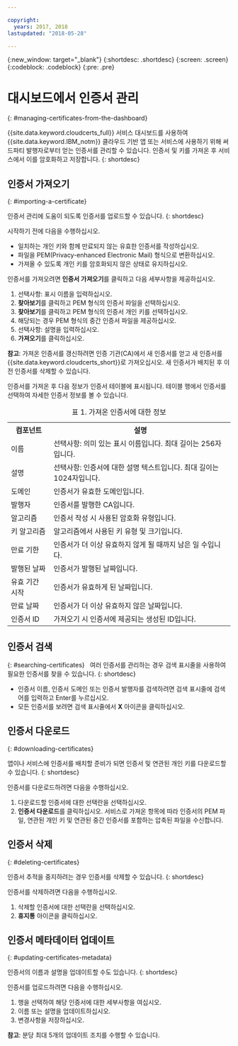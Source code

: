 ```yaml
---

copyright:
  years: 2017, 2018
lastupdated: "2018-05-28"

---
```

{:new_window: target="_blank"}
{:shortdesc: .shortdesc}
{:screen: .screen}
{:codeblock: .codeblock}
{:pre: .pre}

# 대시보드에서 인증서 관리
{: #managing-certificates-from-the-dashboard}

{{site.data.keyword.cloudcerts_full}} 서비스 대시보드를 사용하여 {{site.data.keyword.IBM_notm}} 클라우드 기반 앱 또는 서비스에 사용하기 위해 써드파티 발행자로부터 얻는 인증서를 관리할 수 있습니다. 인증서 및 키를 가져온 후 서비스에서 이를 암호화하고 저장합니다.
{: shortdesc}

## 인증서 가져오기
{: #importing-a-certificate}

인증서 관리에 도움이 되도록 인증서를 업로드할 수 있습니다.
{: shortdesc}

시작하기 전에 다음을 수행하십시오.

* 일치하는 개인 키와 함께 만료되지 않는 유효한 인증서를 작성하십시오.
* 파일을 PEM(Privacy-enhanced Electronic Mail) 형식으로 변환하십시오.
* 가져올 수 있도록 개인 키를 암호화되지 않은 상태로 유지하십시오.

인증서를 가져오려면 **인증서 가져오기**를 클릭하고 다음 세부사항을 제공하십시오.

1. 선택사항: 표시 이름을 입력하십시오.
2. **찾아보기**를 클릭하고 PEM 형식의 인증서 파일을 선택하십시오.
3. **찾아보기**를 클릭하고 PEM 형식의 인증서 개인 키를 선택하십시오.
4. 해당되는 경우 PEM 형식의 중간 인증서 파일을 제공하십시오.
5. 선택사항: 설명을 입력하십시오.
6. **가져오기**를 클릭하십시오.  

**참고**: 가져온 인증서를 갱신하려면 인증 기관(CA)에서 새 인증서를 얻고 새 인증서를 {{site.data.keyword.cloudcerts_short}}로 가져오십시오. 새 인증서가 배치된 후 이전 인증서를 삭제할 수 있습니다.

인증서를 가져온 후 다음 정보가 인증서 테이블에 표시됩니다. 테이블 행에서 인증서를 선택하여 자세한 인증서 정보를 볼 수 있습니다.

<table>
<caption> 표 1. 가져온 인증서에 대한 정보 </caption>
  <tr>
    <th> 컴포넌트 </th>
    <th> 설명 </th>
  </tr>
  <tr>
    <td>이름</td>
    <td>선택사항: 의미 있는 표시 이름입니다. 최대 길이는 256자입니다. </td>
  </tr>
  <tr>
    <td>설명</td>
    <td>선택사항: 인증서에 대한 설명 텍스트입니다. 최대 길이는 1024자입니다.</td>
  </tr>
  <tr>
    <td>도메인</td>
    <td>인증서가 유효한 도메인입니다. </td>
  </tr>
  <tr>
    <td>발행자</td>
    <td>인증서를 발행한 CA입니다.</td>
  </tr>
  <tr>
    <td>알고리즘</td>
    <td>인증서 작성 시 사용된 암호화 유형입니다. </td>
  </tr>
  <tr>
    <td>키 알고리즘</td>
    <td>알고리즘에서 사용된 키 유형 및 크기입니다. </td>
  </tr>
  <tr>
    <td>만료 기한 </td>
    <td>인증서가 더 이상 유효하지 않게 될 때까지 남은 일 수입니다. </td>
  </tr>
  <tr>
    <td>발행된 날짜</td>
    <td>인증서가 발행된 날짜입니다. </td>
  </tr>
  <tr>
    <td>유효 기간 시작</td>
    <td>인증서가 유효하게 된 날짜입니다. </td>
  </tr>
  <tr>
    <td>만료 날짜</td>
    <td>인증서가 더 이상 유효하지 않은 날짜입니다. </td>
  </tr>
  <tr>
    <td>인증서 ID</td>
    <td>가져오기 시 인증서에 제공되는 생성된 ID입니다. </td>
  </tr>
</table>

## 인증서 검색
{: #searching-certificates}
 
여러 인증서를 관리하는 경우 검색 표시줄을 사용하여 필요한 인증서를 찾을 수 있습니다.
{: shortdesc}
 
-   인증서 이름, 인증서 도메인 또는 인증서 발행자를 검색하려면 검색 표시줄에 검색어를 입력하고 Enter를 누르십시오.
-   모든 인증서를 보려면 검색 표시줄에서 **X** 아이콘을 클릭하십시오.

## 인증서 다운로드
{: #downloading-certificates}

앱이나 서비스에 인증서를 배치할 준비가 되면 인증서 및 연관된 개인 키를 다운로드할 수 있습니다.
{: shortdesc}

인증서를 다운로드하려면 다음을 수행하십시오.

1. 다운로드할 인증서에 대한 선택란을 선택하십시오.
2. **인증서 다운로드**를 클릭하십시오. 서비스로 가져온 항목에 따라 인증서의 PEM 파일, 연관된 개인 키 및 연관된 중간 인증서를 포함하는 압축된 파일을 수신합니다.


## 인증서 삭제
{: #deleting-certificates}

인증서 추적을 중지하려는 경우 인증서를 삭제할 수 있습니다.
{: shortdesc}  

인증서를 삭제하려면 다음을 수행하십시오.

1. 삭제할 인증서에 대한 선택란을 선택하십시오.
2. **휴지통** 아이콘을 클릭하십시오.

## 인증서 메타데이터 업데이트
{: #updating-certificates-metadata}

인증서의 이름과 설명을 업데이트할 수도 있습니다.
{: shortdesc}

인증서를 업로드하려면 다음을 수행하십시오.

1. 행을 선택하여 해당 인증서에 대한 세부사항을 여십시오.
2. 이름 또는 설명을 업데이트하십시오.
3. 변경사항을 저장하십시오.

**참고**: 분당 최대 5개의 업데이트 조치를 수행할 수 있습니다.
